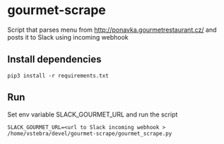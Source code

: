 # gourmet-scrape

Script that parses menu from http://ponavka.gourmetrestaurant.cz/ and posts it to Slack using incoming webhook

## Install dependencies 

```
pip3 install -r requirements.txt
```

## Run

Set env variable SLACK_GOURMET_URL and run the script

```
SLACK_GOURMET_URL=<url to Slack incoming webhook > /home/vstebra/devel/gourmet-scrape/gourmet_scrape.py
```
